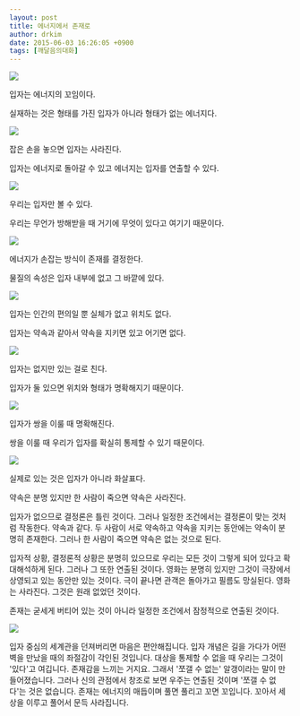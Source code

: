 ```yaml
---
layout: post
title: 에너지에서 존재로
author: drkim
date: 2015-06-03 16:26:05 +0900
tags: [깨달음의대화]
---
```

  





![](/files/attach/images/198/770/596/134.jpg)   


    
입자는 에너지의 꼬임이다.  
  
실재하는 것은 형태를 가진 입자가 아니라 형태가 없는 에너지다. 

  


![](/files/attach/images/198/770/596/135.jpg)

  


잡은 손을 놓으면 입자는 사라진다.  
  
입자는 에너지로 돌아갈 수 있고 에너지는 입자를 연출할 수 있다. 

  


![](/files/attach/images/198/770/596/136.jpg)

  


우리는 입자만 볼 수 있다.  
  
우리는 무언가 방해받을 때 거기에 무엇이 있다고 여기기 때문이다. 

  


![](/files/attach/images/198/770/596/137.jpg)

  


에너지가 손잡는 방식이 존재를 결정한다.  
  
물질의 속성은 입자 내부에 없고 그 바깥에 있다. 

  


![](/files/attach/images/198/770/596/138.jpg)

  


입자는 인간의 편의일 뿐 실체가 없고 위치도 없다.  
  
입자는 약속과 같아서 약속을 지키면 있고 어기면 없다. 

  


![](/files/attach/images/198/770/596/139.jpg)

  


입자는 없지만 있는 걸로 친다.   
  
입자가 둘 있으면 위치와 형태가 명확해지기 때문이다. 

  


![](/files/attach/images/198/770/596/140.jpg)

  


입자가 쌍을 이룰 때 명확해진다.   
  
쌍을 이룰 때 우리가 입자를 확실히 통제할 수 있기 때문이다. 

  



![](/files/attach/images/198/770/596/141.jpg) 

  


실제로 있는 것은 입자가 아니라 화살표다.  
  
약속은 분명 있지만 한 사람이 죽으면 약속은 사라진다. 

  


입자가 없으므로 결정론은 틀린 것이다. 그러나 일정한 조건에서는 결정론이 맞는 것처럼 작동한다. 약속과 같다. 두 사람이 서로 약속하고 약속을 지키는 동안에는 약속이 분명히 존재한다. 그러나 한 사람이 죽으면 약속은 없는 것으로 된다. 

  


입자적 상황, 결정론적 상황은 분명히 있으므로 우리는 모든 것이 그렇게 되어 있다고 확대해석하게 된다. 그러나 그 또한 연출된 것이다. 영화는 분명히 있지만 그것이 극장에서 상영되고 있는 동안만 있는 것이다. 극이 끝나면 관객은 돌아가고 필름도 망실된다. 영화는 사라진다. 그것은 원래 없었던 것이다. 

  


존재는 굳세게 버티어 있는 것이 아니라 일정한 조건에서 잠정적으로 연출된 것이다.

  



 

![](/files/attach/images/198/770/596/DSC01488.JPG) 

  


입자 중심의 세계관을 던져버리면 마음은 편안해집니다. 입자 개념은 길을 가다가 어떤 벽을 만났을 때의 좌절감이 각인된 것입니다. 대상을 통제할 수 없을 때 우리는 그것이 '있다'고 여깁니다. 존재감을 느끼는 거지요. 그래서 '쪼갤 수 없는' 알갱이라는 말이 만들어졌습니다. 그러나 신의 관점에서 창조로 보면 우주는 연출된 것이며 '쪼갤 수 없다'는 것은 없습니다. 존재는 에너지의 매듭이며 풀면 풀리고 꼬면 꼬입니다. 꼬아서 세상을 이루고 풀어서 문득 사라집니다.